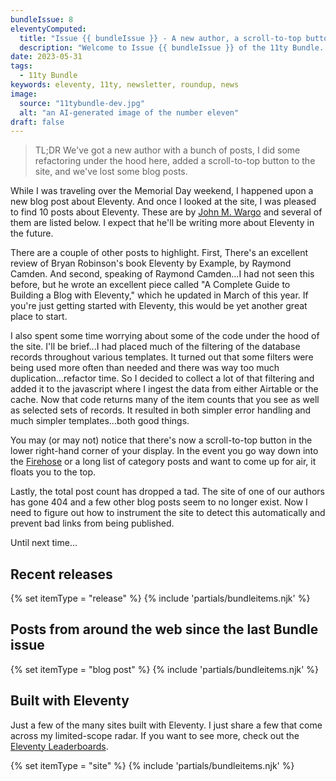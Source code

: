 ```yaml
---
bundleIssue: 8
eleventyComputed:
  title: "Issue {{ bundleIssue }} - A new author, a scroll-to-top button, and some refactoring"
  description: "Welcome to Issue {{ bundleIssue }} of the 11ty Bundle...a smattering of stuff."
date: 2023-05-31
tags:
  - 11ty Bundle
keywords: eleventy, 11ty, newsletter, roundup, news
image:
  source: "11tybundle-dev.jpg"
  alt: "an AI-generated image of the number eleven"
draft: false
---
```


> TL;DR We've got a new author with a bunch of posts, I did some refactoring under the hood here, added a scroll-to-top button to the site, and we've lost some blog posts.

While I was traveling over the Memorial Day weekend, I happened upon a new blog post about Eleventy. And once I looked at the site, I was pleased to find 10 posts about Eleventy. These are by [John M. Wargo](/authors/john-m-wargo/) and several of them are listed below. I expect that he'll be writing more about Eleventy in the future.

There are a couple of other posts to highlight. First, There's an excellent review of Bryan Robinson's book Eleventy by Example, by Raymond Camden. And second, speaking of Raymond Camden...I had not seen this before, but he wrote an excellent piece called "A Complete Guide to Building a Blog with Eleventy," which he updated in March of this year. If you're just getting started with Eleventy, this would be yet another great place to start.

I also spent some time worrying about some of the code under the hood of the site. I'll be brief...I had placed much of the filtering of the database records throughout various templates. It turned out that some filters were being used more often than needed and there was way too much duplication...refactor time. So I decided to collect a lot of that filtering and added it to the javascript where I ingest the data from either Airtable or the cache. Now that code returns many of the item counts that you see as well as selected sets of records. It resulted in both simpler error handling and much simpler templates...both good things.

You may (or may not) notice that there's now a scroll-to-top button in the lower right-hand corner of your display. In the event you go way down into the [Firehose](/firehose/) or a long list of category posts and want to come up for air, it floats you to the top.

Lastly, the total post count has dropped a tad. The site of one of our authors has gone 404 and a few other blog posts seem to no longer exist. Now I need to figure out how to instrument the site to detect this automatically and prevent bad links from being published.

Until next time...

<div id="releases"></div>

## Recent releases

{% set itemType = "release" %}
{% include 'partials/bundleitems.njk' %}

## Posts from around the web since the last Bundle issue

{% set itemType = "blog post" %}
{% include 'partials/bundleitems.njk' %}

## Built with Eleventy

Just a few of the many sites built with Eleventy. I just share a few that come across my limited-scope radar. If you want to see more, check out the [Eleventy Leaderboards](https://www.11ty.dev/speedlify/).

{% set itemType = "site" %}
{% include 'partials/bundleitems.njk' %}
